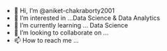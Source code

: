 - 👋 Hi, I’m @aniket-chakraborty2001
- 👀 I’m interested in ...Data Science & Data Analytics
- 🌱 I’m currently learning ... Data Science
- 💞️ I’m looking to collaborate on ...
- 📫 How to reach me ...

<!---
aniket-chakraborty2001/aniket-chakraborty2001 is a ✨ special ✨ repository because its `README.md` (this file) appears on your GitHub profile.
You can click the Preview link to take a look at your changes.
--->
